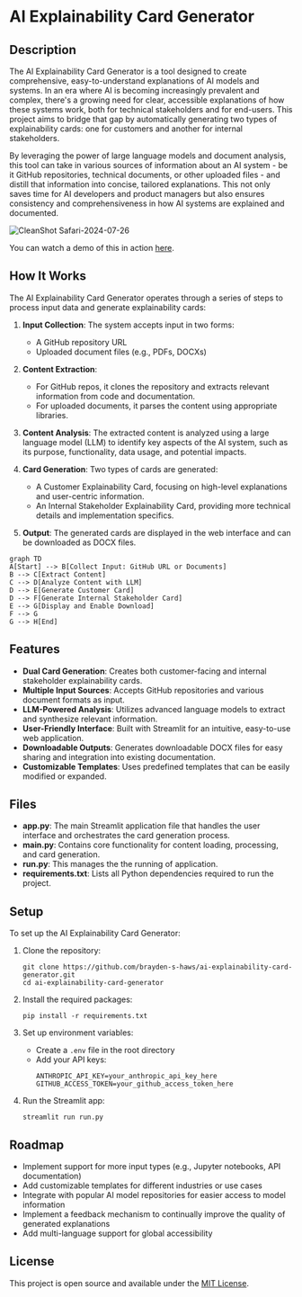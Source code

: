 # AI Explainability Card Generator

## Description

The AI Explainability Card Generator is a tool designed to create comprehensive, easy-to-understand explanations of AI models and systems. In an era where AI is becoming increasingly prevalent and complex, there's a growing need for clear, accessible explanations of how these systems work, both for technical stakeholders and for end-users. This project aims to bridge that gap by automatically generating two types of explainability cards: one for customers and another for internal stakeholders.

By leveraging the power of large language models and document analysis, this tool can take in various sources of information about an AI system - be it GitHub repositories, technical documents, or other uploaded files - and distill that information into concise, tailored explanations. This not only saves time for AI developers and product managers but also ensures consistency and comprehensiveness in how AI systems are explained and documented.

![CleanShot Safari-2024-07-26](https://github.com/user-attachments/assets/637eb3d2-81cb-4224-adfb-d8367f461ed9)

You can watch a demo of this in action [here](https://share.cleanshot.com/RnPnsGR7).

## How It Works

The AI Explainability Card Generator operates through a series of steps to process input data and generate explainability cards:

1. **Input Collection**: The system accepts input in two forms:
   - A GitHub repository URL
   - Uploaded document files (e.g., PDFs, DOCXs)

2. **Content Extraction**: 
   - For GitHub repos, it clones the repository and extracts relevant information from code and documentation.
   - For uploaded documents, it parses the content using appropriate libraries.

3. **Content Analysis**: The extracted content is analyzed using a large language model (LLM) to identify key aspects of the AI system, such as its purpose, functionality, data usage, and potential impacts.

4. **Card Generation**: Two types of cards are generated:
   - A Customer Explainability Card, focusing on high-level explanations and user-centric information.
   - An Internal Stakeholder Explainability Card, providing more technical details and implementation specifics.

5. **Output**: The generated cards are displayed in the web interface and can be downloaded as DOCX files.

```mermaid
graph TD
A[Start] --> B[Collect Input: GitHub URL or Documents]
B --> C[Extract Content]
C --> D[Analyze Content with LLM]
D --> E[Generate Customer Card]
D --> F[Generate Internal Stakeholder Card]
E --> G[Display and Enable Download]
F --> G
G --> H[End]
```

## Features

- **Dual Card Generation**: Creates both customer-facing and internal stakeholder explainability cards.
- **Multiple Input Sources**: Accepts GitHub repositories and various document formats as input.
- **LLM-Powered Analysis**: Utilizes advanced language models to extract and synthesize relevant information.
- **User-Friendly Interface**: Built with Streamlit for an intuitive, easy-to-use web application.
- **Downloadable Outputs**: Generates downloadable DOCX files for easy sharing and integration into existing documentation.
- **Customizable Templates**: Uses predefined templates that can be easily modified or expanded.

## Files

- **app.py**: The main Streamlit application file that handles the user interface and orchestrates the card generation process.
- **main.py**: Contains core functionality for content loading, processing, and card generation.
- **run.py**: This manages the the running of application.
- **requirements.txt**: Lists all Python dependencies required to run the project.

## Setup

To set up the AI Explainability Card Generator:

1. Clone the repository:
   ```
   git clone https://github.com/brayden-s-haws/ai-explainability-card-generator.git
   cd ai-explainability-card-generator
   ```

2. Install the required packages:
   ```
   pip install -r requirements.txt
   ```

3. Set up environment variables:
   - Create a `.env` file in the root directory
   - Add your API keys:
     ```
     ANTHROPIC_API_KEY=your_anthropic_api_key_here
     GITHUB_ACCESS_TOKEN=your_github_access_token_here
     ```

4. Run the Streamlit app:
   ```
   streamlit run run.py
   ```

## Roadmap

- Implement support for more input types (e.g., Jupyter notebooks, API documentation)
- Add customizable templates for different industries or use cases
- Integrate with popular AI model repositories for easier access to model information
- Implement a feedback mechanism to continually improve the quality of generated explanations
- Add multi-language support for global accessibility

## License

This project is open source and available under the [MIT License](LICENSE).
